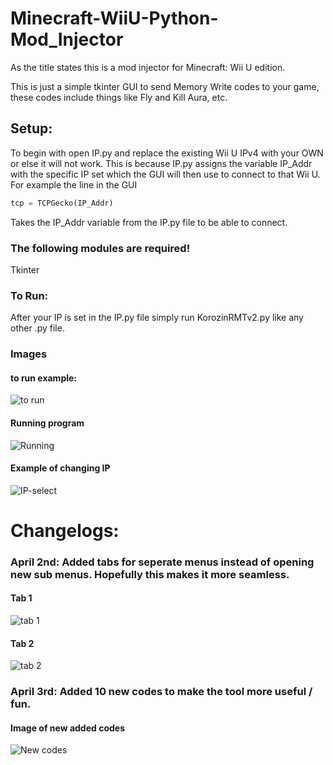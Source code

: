 # Minecraft-WiiU-Python-Mod_Injector

As the title states this is a mod injector for Minecraft: Wii U edition.

This is just a simple tkinter GUI to send Memory Write codes to your game, these codes include things like Fly and Kill Aura, etc.

## Setup:

To begin with open IP.py and replace the existing Wii U IPv4 with your OWN or else it will not work. This is because IP.py assigns the
variable IP_Addr with the specific IP set which the GUI will then use to connect to that Wii U.     For example the line in the GUI 

```python
tcp = TCPGecko(IP_Addr)
```
Takes the IP_Addr variable from the IP.py file to be able to connect.

### The following modules are required!

Tkinter


### To Run:

After your IP is set in the IP.py file simply run KorozinRMTv2.py like any other .py file.

### Images

#### to run example:

![to run](https://user-images.githubusercontent.com/90534409/161388765-49d96f64-fece-46e2-a31a-2430fe6a9e18.png)

#### Running program

![Running](https://user-images.githubusercontent.com/90534409/161388777-701df958-304b-4dda-b1b0-a4759632ea4b.png)

#### Example of changing IP

![IP-select](https://user-images.githubusercontent.com/90534409/161388789-79b1fdef-021d-492d-9d41-2af428c7f692.png)

# Changelogs:

### April 2nd:  Added tabs for seperate menus instead of opening new sub menus. Hopefully this makes it more seamless.

#### Tab 1

![tab 1](https://user-images.githubusercontent.com/90534409/161439174-96f711a0-401a-4a8c-b870-69c2ba1f6d78.png)

#### Tab 2

![tab 2](https://user-images.githubusercontent.com/90534409/161439190-5304afa4-1562-44d2-b65d-29a236b69588.png)


### April 3rd: Added 10 new codes to make the tool more useful / fun.

#### Image of new added codes

![New codes](https://user-images.githubusercontent.com/90534409/161441562-608f8fe0-dfa1-4825-939e-af4e8444fe44.png)
